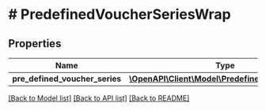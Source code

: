 # # PredefinedVoucherSeriesWrap

## Properties

Name | Type | Description | Notes
------------ | ------------- | ------------- | -------------
**pre_defined_voucher_series** | [**\OpenAPI\Client\Model\PredefinedVoucherSeries**](PredefinedVoucherSeries.md) |  | [optional]

[[Back to Model list]](../../README.md#models) [[Back to API list]](../../README.md#endpoints) [[Back to README]](../../README.md)
